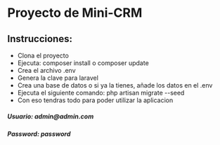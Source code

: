 <h1>Proyecto de Mini-CRM</h1>
<h2>Instrucciones:</h2>
<ul>
<li>Clona el proyecto</li>
<li>Ejecuta: composer install o composer update</li>
<li>Crea el archivo .env</li>
<li>Genera la clave para laravel</li>
<li>Crea una base de datos o si ya la tienes, añade los datos en el .env</li>
<li>Ejecuta el siguiente comando: php artisan migrate --seed</li>
<li>Con eso tendras todo para poder utilizar la aplicacion</li>
</ul>
<h5>Usuario: admin@admin.com</h5>
<h5>Password: password</h5>

